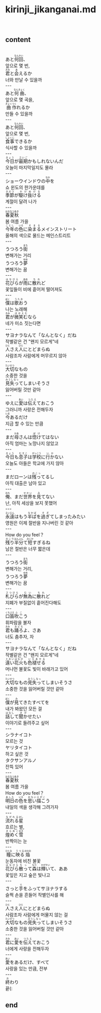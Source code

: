 <h1>kirinji_jikanganai.md</h1><br>
<h2>content</h2><br>
あと<ruby>何回<rt>なんかい</rt></ruby>、<br>
앞으로 몇 번, <br>
<ruby>君<rt>きみ</rt></ruby>と<ruby>会<rt>あ</rt></ruby>えるか<br>
너와 만날 수 있을까<br>
---<br>
あと<ruby>何曲<rt>なんきょく</rt></ruby>、<br>
앞으로 몇 곡을, <br>
<ruby>曲<rt>きょく</rt></ruby><ruby>作<rt>つく</rt></ruby>れるか<br>
만들 수 있을까<br>
---<br>
あと<ruby>何回<rt>なんかい</rt></ruby>、<br>
앞으로 몇 번,<br>
<ruby>食事<rt>しょくじ</rt></ruby>できるか<br>
식사할 수 있을까<br>
---<br>
<ruby>今日<rt>きょう</rt></ruby>が<ruby>最期<rt>さいご</rt></ruby>かもしれないんだ<br>
오늘이 마지막일지도 몰라<br>
---<br>
ショーウインドウの<ruby>中<rt>なか</rt></ruby>を<br>
쇼 윈도의 한가운데를<br>
<ruby>季節<rt>きせつ</rt></ruby>が<ruby>駆け抜ける<rt>かけぬける</rt></ruby><br>
계절이 달려 나가<br>
---<br>
<ruby>春夏<rt>はるなつ</rt></ruby><ruby>秋<rt>あき</rt></ruby><br>
봄 여름 가을<br>
<ruby>今年<rt>ことし</rt></ruby>の<ruby>色<rt>いろ</rt></ruby>に<ruby>染まる<rt>そまる</rt></ruby>メインストリート<br>
올해의 색으로 물드는 메인스트리트<br>
---<br>
うつろう<ruby>街<rt>まち</rt></ruby><br>
변해가는 거리 <br>
うつろう<ruby>夢<rt>ゆめ</rt></ruby><br>
변해가는 꿈<br>
---<br>
<ruby>花びら<rt>はなびら</rt></ruby>が<ruby>雨<rt>あめ</rt></ruby>に<ruby>散れ<rt>ちれ</rt></ruby>ど<br>
꽃잎들이 비에 흩어져 떨어져도<br>
---<br>
<ruby>僕<rt>ぼく</rt></ruby>は<ruby>歌お<rt>うたお</rt></ruby>う<br>
나는 노래해<br>
<ruby>君<rt>きみ</rt></ruby>が<ruby>微笑む<rt>ほほえむ</rt></ruby>なら<br>
네가 미소 짓는다면<br>
---<br>
サヨナラなんて「なんとなく」だね<br>
작별같은 건 "왠지 모르게"네<br>
<ruby>人<rt>ひと</rt></ruby>さえ<ruby>人<rt>ひと</rt></ruby>にとどまらぬ<br>
사람조차 사람에게 머무르지 않아<br>
---<br>
<ruby>大切<rt>たいせつ</rt></ruby>なもの<br>
소중한 것을 <br>
<ruby>見失っ<rt>みうしなっ</rt></ruby>てしまいそうさ<br>
잃어버릴 것만 같아<br>
---<br>
ゆえに<ruby>愛<rt>あい</rt></ruby>は<ruby>伝え<rt>つたえ</rt></ruby>ておこう<br>
그러니까 사랑은 전해두자<br>
<ruby>今<rt>いま</rt></ruby>あるだけ<br>
지금 할 수 있는 만큼<br>
---<br>
まだ<ruby>母<rt>かあ</rt></ruby>さんは<ruby>惚け<rt>ぼけ</rt></ruby>てはない<br>
아직 엄마는 노망나지 않았고<br>
---<br>
<ruby>今日<rt>きょう</rt></ruby>も<ruby>息子<rt>むすこ</rt></ruby>は<ruby>学校<rt>がっこう</rt></ruby>に<ruby>行か<rt>いか</rt></ruby>ない<br>
오늘도 아들은 학교에 가지 않아<br>
---<br>
まだローンは<ruby>残っ<rt>のこっ</rt></ruby>てるし<br>
아직 대출은 남아 있고<br>
---<br>
<ruby>俺<rt>おれ</rt></ruby>、まだ<ruby>世界<rt>せかい</rt></ruby>を<ruby>見<rt>み</rt></ruby>てない<br>
난, 아직 세상을 보지 못했어<br>
---<br>
<ruby>永遠<rt>えいえん</rt></ruby>はもう<ruby>半ば<rt>なかば</rt></ruby>を<ruby>過ぎ<rt>すぎ</rt></ruby>てしまったみたい<br>
영원은 이제 절반을 지나버린 것 같아<br>
---<br>
How do you feel？<br>
<ruby>残り<rt>のこり</rt></ruby><ruby>半分<rt>はんぶん</rt></ruby>て<ruby>短<rt>みじか</rt></ruby>すぎるね<br>
남은 절반은 너무 짧은데<br>
---<br>
うつろう<ruby>街<rt>まち</rt></ruby><br>
변해가는 거리, <br>
うつろう<ruby>夢<rt>ゆめ</rt></ruby><br>
변해가는 꿈<br>
---<br>
<ruby>札びら<rt>さつびら</rt></ruby>が<ruby>無為<rt>むい</rt></ruby>に<ruby>散れ<rt>ちれ</rt></ruby>ど<br>
지폐가 부질없이 흩어진다해도<br>
---<br>
<ruby>口笛<rt>くちぶえ</rt></ruby><ruby>吹こ<rt>ふこ</rt></ruby>う<br>
휘파람을 불자<br>
<ruby>君<rt>きみ</rt></ruby>も<ruby>踊ろ<rt>おどろ</rt></ruby>よ、さあ<br>
너도 춤추자, 자<br>
---<br>
サヨナラなんて「なんとなく」だね<br>
작별같은 건 "왠지 모르게"네<br>
<ruby>遠い<rt>とおい</rt></ruby><ruby>花火<rt>はなび</rt></ruby>も<ruby>色褪せる<rt>いろあせる</rt></ruby><br>
머나먼 불꽃도 빛이 바래가고 있어<br>
---<br>
<ruby>大切<rt>たいせつ</rt></ruby>なもの<ruby>見失っ<rt>みうしなっ</rt></ruby>てしまいそうさ<br>
소중한 것을 잃어버릴 것만 같아<br>
---<br>
<ruby>僕<rt>ぼく</rt></ruby>が<ruby>見<rt>み</rt></ruby>てきたすべてを<br>
내가 봐왔던 모든 걸 <br>
<ruby>話し<rt>はなし</rt></ruby>て<ruby>聞か<rt>きか</rt></ruby>せたい<br>
이야기로 들려주고 싶어<br>
---<br>
シラナイコト <br>
모르는 것<br>
ヤリタイコト <br>
하고 싶은 것<br>
タクサンアルノ<br>
잔뜩 있어<br>
---<br>
<ruby>春夏<rt>はるなつ</rt></ruby><ruby>秋<rt>あき</rt></ruby><br>
봄 여름 가을<br>
How do you feel？<br>
<ruby>明日<rt>あした</rt></ruby>の<ruby>色<rt>いろ</rt></ruby>を<ruby>思い描こ<rt>おもいえがこ</rt></ruby>う<br>
내일의 색을 생각해 그려가자<br>
---<br>
<ruby>流れる<rt>ながれる</rt></ruby><ruby>星<rt>ほし</rt></ruby> <br>
흐르는 별, <br>
<ruby>煌めく<rt>きらめく</rt></ruby><ruby>雪<rt>ゆき</rt></ruby><br>
반짝이는 눈<br>
---<br>
<ruby>瞳<rt>ひとみ</rt></ruby>に<ruby>映る<rt>うつる</rt></ruby><ruby>焔<rt>ほのお</rt></ruby><br>
눈동자에 비친 불꽃<br>
<ruby>花びら<rt>はなびら</rt></ruby><ruby>散っ<rt>ちっ</rt></ruby>て<ruby>森<rt>もり</rt></ruby>は<ruby>輝い<rt>かがやい</rt></ruby>て、ああ<br>
꽃잎은 지고 숲은 빛나고<br>
---<br>
さっと<ruby>手<rt>て</rt></ruby>をふってサヨナラする<br>
슬쩍 손을 흔들어 작별인사를 해<br>
---<br>
<ruby>人<rt>ひと</rt></ruby>さえ<ruby>人<rt>ひと</rt></ruby>にとどまらぬ<br>
사람조차 사람에게 머물지 않는 걸<br>
<ruby>大切<rt>たいせつ</rt></ruby>なもの<ruby>見失っ<rt>みうしなっ</rt></ruby>てしまいそうさ<br>
소중한 것을 잃어버릴 것만 같아<br>
---<br>
<ruby>君<rt>きみ</rt></ruby>に<ruby>愛<rt>あい</rt></ruby>を<ruby>伝え<rt>つたえ</rt></ruby>ておこう<br>
너에게 사랑을 전해두자<br>
---<br>
<ruby>愛<rt>あい</rt></ruby>をあるだけ、すべて<br>
사랑을 있는 만큼, 전부<br>
---<br>
<ruby>終<rt>お</rt></ruby>わり<br>
끝(:<br>
<h2>end</h2><br>
